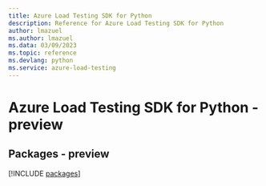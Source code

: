 ```yaml
---
title: Azure Load Testing SDK for Python
description: Reference for Azure Load Testing SDK for Python
author: lmazuel
ms.author: lmazuel
ms.data: 03/09/2023
ms.topic: reference
ms.devlang: python
ms.service: azure-load-testing
---
```

# Azure Load Testing SDK for Python - preview
## Packages - preview
[!INCLUDE [packages](load-testing-index.md)]